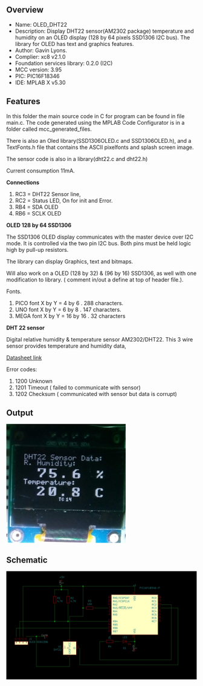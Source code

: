 Overview
--------------------------------------------
* Name: OLED_DHT22
* Description: Display DHT22 sensor(AM2302 package) temperature and humidity on an
  OLED display (128 by 64 pixels SSD1306 I2C bus). The library for OLED has text and graphics features.
* Author: Gavin Lyons.
* Complier: xc8 v2.1.0
* Foundation services library: 0.2.0 (I2C)
* MCC version: 3.95
* PIC: PIC16F18346
* IDE:  MPLAB X v5.30
  
Features
----------------------

In this folder the main source code in C for program can be found in file main.c.
The code generated using the MPLAB Code Configurator is in a folder called mcc_generated_files. 

There is also an Oled library(SSD1306OLED.c and SSD1306OLED.h),
and a TextFonts.h file that contains the ASCII pixelfonts and splash screen image.

The sensor code is also in a library(dht22.c and dht22.h)

Current consumption 11mA. 

**Connections**

1. RC3 = DHT22 Sensor line,
2. RC2 = Status LED, On for init and Error.  
3. RB4 = SDA OLED
4. RB6 = SCLK OLED

**OLED 128 by 64 SSD1306**

The SSD1306 OLED display communicates with the master device over I2C mode.
It is controlled via the two pin I2C bus. Both pins must be held logic high by pull-up resistors. 

The library can  display Graphics, text and bitmaps.

 Will also work on a  OLED (128 by 32) & (96 by 16) SSD1306, as well with one modification to library.
( comment in/out a define at top of header file.). 

Fonts. 

1. PICO font X by Y  = 4 by 6 . 288 characters.
2. UNO font X by Y = 6 by 8 . 147 characters.
3. MEGA font X by Y  = 16 by 16 . 32 characters

**DHT 22 sensor**

Digital relative humidity & temperature sensor AM2302/DHT22.
This 3 wire sensor provides temperature and humidity data, 

[Datasheet link](https://www.sparkfun.com/datasheets/Sensors/Temperature/DHT22.pdf)

Error codes:

1. 1200 Unknown
2. 1201 Timeout  ( failed to communicate with sensor)
3. 1202 Checksum ( communicated with sensor but data is corrupt) 


Output
-----------------------
![ output ](https://github.com/gavinlyonsrepo/pic_16F18346_projects/blob/master/images/output4.jpg)


Schematic
------------------------

![ schematic ](https://github.com/gavinlyonsrepo/pic_16F18346_projects/blob/master/images/dht22sch.jpg)
